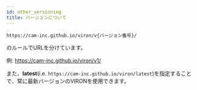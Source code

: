 ```yaml
---
id: other_versioning
title: バージョンについて
---
```


```
https://cam-inc.github.io/viron/v{バージョン番号}/
```
のルールでURLを分けています。

例: https://cam-inc.github.io/viron/v1/

また、**latest**(i.e. `https://cam-inc.github.io/viron/latest`)を指定することで、常に最新バージョンのVIRONを使用できます。
